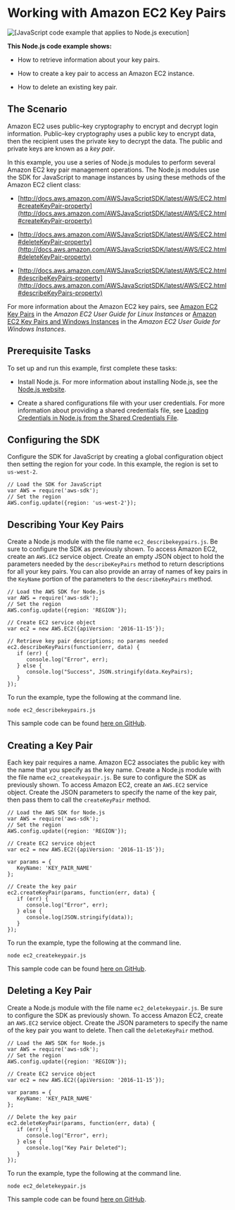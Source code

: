 # Working with Amazon EC2 Key Pairs<a name="ec2-example-key-pairs"></a>

![\[JavaScript code example that applies to Node.js execution\]](http://docs.aws.amazon.com/sdk-for-javascript/v2/developer-guide/images/nodeicon.png)

**This Node\.js code example shows:**

+ How to retrieve information about your key pairs\.

+ How to create a key pair to access an Amazon EC2 instance\.

+ How to delete an existing key pair\.

## The Scenario<a name="ec2-example-key-pairs-scenario"></a>

Amazon EC2 uses public–key cryptography to encrypt and decrypt login information\. Public–key cryptography uses a public key to encrypt data, then the recipient uses the private key to decrypt the data\. The public and private keys are known as a *key pair*\.

In this example, you use a series of Node\.js modules to perform several Amazon EC2 key pair management operations\. The Node\.js modules use the SDK for JavaScript to manage instances by using these methods of the Amazon EC2 client class:

+ [http://docs.aws.amazon.com/AWSJavaScriptSDK/latest/AWS/EC2.html#createKeyPair-property](http://docs.aws.amazon.com/AWSJavaScriptSDK/latest/AWS/EC2.html#createKeyPair-property)

+ [http://docs.aws.amazon.com/AWSJavaScriptSDK/latest/AWS/EC2.html#deleteKeyPair-property](http://docs.aws.amazon.com/AWSJavaScriptSDK/latest/AWS/EC2.html#deleteKeyPair-property)

+ [http://docs.aws.amazon.com/AWSJavaScriptSDK/latest/AWS/EC2.html#describeKeyPairs-property](http://docs.aws.amazon.com/AWSJavaScriptSDK/latest/AWS/EC2.html#describeKeyPairs-property)

For more information about the Amazon EC2 key pairs, see [Amazon EC2 Key Pairs](http://docs.aws.amazon.com/AWSEC2/latest/UserGuide/ec2-key-pairs.html) in the *Amazon EC2 User Guide for Linux Instances* or [Amazon EC2 Key Pairs and Windows Instances](http://docs.aws.amazon.com/AWSEC2/latest/WindowsGuide/ec2-key-pairs.html) in the *Amazon EC2 User Guide for Windows Instances*\.

## Prerequisite Tasks<a name="ec2-example-key-pairs-prerequisites"></a>

To set up and run this example, first complete these tasks:

+ Install Node\.js\. For more information about installing Node\.js, see the [Node\.js website](https://nodejs.org)\.

+ Create a shared configurations file with your user credentials\. For more information about providing a shared credentials file, see [Loading Credentials in Node\.js from the Shared Credentials File](loading-node-credentials-shared.md)\.

## Configuring the SDK<a name="ec2-example-key-pairs-configure-sdk"></a>

Configure the SDK for JavaScript by creating a global configuration object then setting the region for your code\. In this example, the region is set to `us-west-2`\.

```
// Load the SDK for JavaScript
var AWS = require('aws-sdk');
// Set the region 
AWS.config.update({region: 'us-west-2'});
```

## Describing Your Key Pairs<a name="ec2-example-key-pairs-describing"></a>

Create a Node\.js module with the file name `ec2_describekeypairs.js`\. Be sure to configure the SDK as previously shown\. To access Amazon EC2, create an `AWS.EC2` service object\. Create an empty JSON object to hold the parameters needed by the `describeKeyPairs` method to return descriptions for all your key pairs\. You can also provide an array of names of key pairs in the `KeyName` portion of the parameters  to the `describeKeyPairs` method\.

```
// Load the AWS SDK for Node.js
var AWS = require('aws-sdk');
// Set the region 
AWS.config.update({region: 'REGION'});

// Create EC2 service object
var ec2 = new AWS.EC2({apiVersion: '2016-11-15'});

// Retrieve key pair descriptions; no params needed
ec2.describeKeyPairs(function(err, data) {
   if (err) {
      console.log("Error", err);
   } else {
      console.log("Success", JSON.stringify(data.KeyPairs);
   }
});
```

To run the example, type the following at the command line\.

```
node ec2_describekeypairs.js
```

This sample code can be found [here on GitHub](https://github.com/awsdocs/aws-doc-sdk-examples/blob/master/javascript/example_code/ec2/ec2_describekeypairs.js)\.

## Creating a Key Pair<a name="ec2-example-key-pairs-creating"></a>

Each key pair requires a name\. Amazon EC2 associates the public key with the name that you specify as the key name\. Create a Node\.js module with the file name `ec2_createkeypair.js`\. Be sure to configure the SDK as previously shown\. To access Amazon EC2, create an `AWS.EC2` service object\. Create the JSON parameters to specify the name of the key pair, then pass them to call the `createKeyPair` method\.

```
// Load the AWS SDK for Node.js
var AWS = require('aws-sdk');
// Set the region 
AWS.config.update({region: 'REGION'});

// Create EC2 service object
var ec2 = new AWS.EC2({apiVersion: '2016-11-15'});

var params = {
   KeyName: 'KEY_PAIR_NAME'
};

// Create the key pair
ec2.createKeyPair(params, function(err, data) {
   if (err) {
      console.log("Error", err);
   } else {
      console.log(JSON.stringify(data));
   }
});
```

To run the example, type the following at the command line\.

```
node ec2_createkeypair.js
```

This sample code can be found [here on GitHub](https://github.com/awsdocs/aws-doc-sdk-examples/blob/master/javascript/example_code/ec2/ec2_createkeypair.js)\.

## Deleting a Key Pair<a name="ec2-example-key-pairs-deleting"></a>

Create a Node\.js module with the file name `ec2_deletekeypair.js`\. Be sure to configure the SDK as previously shown\. To access Amazon EC2, create an `AWS.EC2` service object\. Create the JSON parameters to specify the name of the key pair you want to delete\. Then call the `deleteKeyPair` method\.

```
// Load the AWS SDK for Node.js
var AWS = require('aws-sdk');
// Set the region 
AWS.config.update({region: 'REGION'});

// Create EC2 service object
var ec2 = new AWS.EC2({apiVersion: '2016-11-15'});

var params = {
   KeyName: 'KEY_PAIR_NAME'
};

// Delete the key pair
ec2.deleteKeyPair(params, function(err, data) {
   if (err) {
      console.log("Error", err);
   } else {
      console.log("Key Pair Deleted");
   }
});
```

To run the example, type the following at the command line\.

```
node ec2_deletekeypair.js
```

This sample code can be found [here on GitHub](https://github.com/awsdocs/aws-doc-sdk-examples/blob/master/javascript/example_code/ec2/ec2_deletekeypair.js)\.